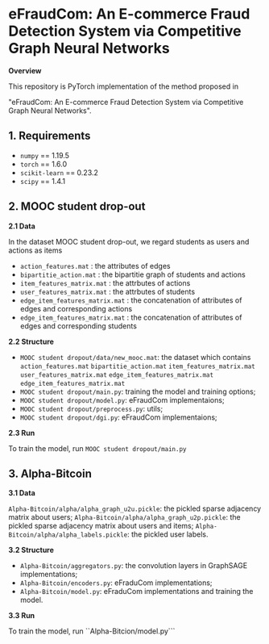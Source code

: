 # eFraudCom: An E-commerce Fraud Detection System via Competitive Graph Neural Networks
**Overview** 

This repository is PyTorch implementation of the method proposed in 

"eFraudCom: An E-commerce Fraud Detection System via Competitive Graph Neural Networks".

## 1. Requirements

* ```numpy``` == 1.19.5
* ```torch``` == 1.6.0
* ```scikit-learn``` == 0.23.2
* ```scipy``` == 1.4.1

## 2. MOOC student drop-out

**2.1 Data**

In the dataset MOOC student drop-out, we regard students as users and actions as items
* ```action_features.mat``` : the attributes of edges
* ```bipartitie_action.mat``` : the bipartitie graph of students and actions
* ```item_features_matrix.mat``` : the attrbutes of actions
* ```user_features_matrix.mat``` : the attrbutes of students
* ```edge_item_features_matrix.mat``` : the concatenation of attributes of edges and corresponding actions
* ```edge_item_features_matrix.mat``` : the concatenation of attributes of edges and corresponding students

**2.2 Structure**

* ```MOOC student dropout/data/new_mooc.mat```: the dataset which contains ```action_features.mat``` ```bipartitie_action.mat``` ```item_features_matrix.mat``` ```user_features_matrix.mat``` ```edge_item_features_matrix.mat``` ```edge_item_features_matrix.mat```
* ```MOOC student dropout/main.py```: training the model and training options; 
* ```MOOC student dropout/model.py```: eFraudCom implementaions;
* ```MOOC student dropout/preprocess.py```: utils;
* ```MOOC student dropout/dgi.py```: eFraudCom implementaions;

**2.3 Run**

To train the model, run ```MOOC student dropout/main.py```

## 3. Alpha-Bitcoin

**3.1 Data**

```Alpha-Bitcoin/alpha/alpha_graph_u2u.pickle```: the pickled sparse adjacency matrix about users;
```Alpha-Bitcoin/alpha/alpha_graph_u2p.pickle```: the pickled sparse adjacency matrix about users and items;
```Alpha-Bitcoin/alpha/alpha_labels.pickle```: the pickled user labels.

**3.2 Structure**
* ```Alpha-Bitcoin/aggregators.py```: the convolution layers in GraphSAGE implementations;
* ```Alpha-Bitcoin/encoders.py```: eFraduCom implementations;
* ```Alpha-Bitcoin/model.py```: eFraduCom implementations and training the model.

**3.3 Run**

To train the model, run ``Alpha-Bitcion/model.py```
